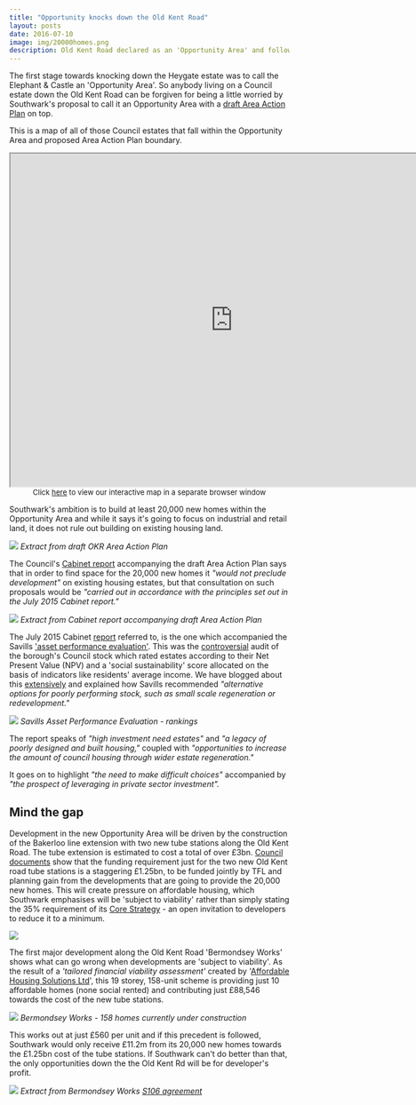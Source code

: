 ```yaml
---
title: "Opportunity knocks down the Old Kent Road"
layout: posts
date: 2016-07-10
image: img/20000homes.png
description: Old Kent Road declared as an 'Opportunity Area' and follows the same route as Elephant & Castle regeneration.
---
```

The first stage towards knocking down the Heygate estate was to call the Elephant & Castle an 'Opportunity Area'. So anybody living on a Council estate down the Old Kent Road can be forgiven for being a little worried by Southwark's proposal to call it an Opportunity Area with a [draft Area Action Plan](https://www.southwark.gov.uk/downloads/download/4596/old_kent_road_area_action_plan) on top. 

This is a map of all of those Council estates that fall within the Opportunity Area and proposed Area Action Plan boundary.
<center>
<iframe src="https://35percent.org/map.html" width="800" height="600"></iframe>
<font size="2">Click <a href="https://35percent.org/map.html">here</a> to view our interactive map in a separate browser window</font>
</center>

Southwark's ambition is to build at least 20,000 new homes within the Opportunity Area and while it says it's going to focus on industrial and retail land, it does not rule out building on existing housing land. 

![](https://35percent.org/img/20000homes.png)
*Extract from draft OKR Area Action Plan*

The Council's [Cabinet report](https://moderngov.southwark.gov.uk/documents/s62019/Report%20Old%20Kent%20Road%20AAP.pdf) accompanying the draft Area Action Plan says that in order to find space for the 20,000 new homes it _"would not preclude development"_ on existing housing estates, but that consultation on such proposals would be _"carried out in accordance with the principles set out in the July 2015 Cabinet report."_

![](https://35percent.org/img/okrreport.png)
*Extract from Cabinet report accompanying draft Area Action Plan*

The July 2015 Cabinet [report](https://moderngov.southwark.gov.uk/documents/s55565/Report%20Future%20Estate%20Regeneration.pdf) referred to, is the one which accompanied the Savills ['asset performance evaluation'](https://moderngov.southwark.gov.uk/documents/s55626/Appendix%204%20Savills%20Evaluation.pdf). This was the [controversial](https://www.southwarknews.co.uk/news/your-home-is-worth-less-than-nothing-council-report-evaluates-southwark-properties/) audit of the borough's Council stock which rated estates according to their Net Present Value (NPV) and a 'social sustainability' score allocated on the basis of indicators like residents' average income. We have blogged about this [extensively](https://35percent.org/the-southwark-clearances/#completing-southwarks-clearances-with-savills) and explained how Savills recommended _"alternative options for poorly performing stock, such as small scale regeneration or redevelopment."_ 

![](https://35percent.org/img/assetgroups.png)
*Savills Asset Performance Evaluation - rankings*

The report speaks of _"high investment need estates"_ and _"a legacy of poorly designed and built housing,"_ coupled with _"opportunities  to  increase  the amount of council housing through wider estate regeneration."_

It goes on to highlight _"the  need  to  make  difficult  choices"_ accompanied by _"the  prospect  of  leveraging  in  private  sector investment"._

## Mind the gap
Development in the new Opportunity Area will be driven by the construction of the Bakerloo line extension with two new tube stations along the Old Kent Road. The tube extension is estimated to cost a total of over £3bn. [Council documents](https://www.southwark.gov.uk/download/downloads/id/13643/infrastructure_plan) show that the funding requirement just for the two new Old Kent road tube stations  is a staggering £1.25bn, to be funded jointly by TFL and planning gain from the developments that are going to provide the 20,000 new homes. This will create pressure on affordable housing, which Southwark emphasises will be 'subject to viability' rather than simply stating the 35% requirement of its [Core Strategy](https://www.southwark.gov.uk/info/200210/core_strategy) - an open invitation to developers to reduce it to a minimum. 

![](https://35percent.org/img/subjecttoviability.jpg)

The first major development along the Old Kent Road 'Bermondsey Works' shows what can go wrong when developments are 'subject to viability'. As the result of a _'tailored financial viability assessment'_ created by '[Affordable Housing Solutions Ltd](https://www.ah-solutions.com/#!services/cee5)', this 19 storey, 158-unit scheme is providing just 10 affordable homes (none social rented) and contributing just £88,546 towards the cost of the new tube stations.  

![](https://35percent.org/img/bworks.jpg)
*Bermondsey Works - 158 homes currently under construction*

This works out at just £560 per unit and if this precedent is followed, Southwark would only receive £11.2m from its 20,000 new homes towards the £1.25bn cost of the tube stations. If Southwark can't do better than that, the only opportunities down the the Old Kent Rd will be for developer's profit.

![](https://35percent.org/img/transportcontribution.png)
*Extract from Bermondsey Works [S106 agreement](https://planbuild.southwark.gov.uk/documents/?GetDocument=%7b%7b%7b!KaiWotaf%2bxHDP83nK8Z9gw%3d%3d!%7d%7d%7d)*












